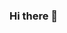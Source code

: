 ### Hi there 👋

<!--
**vishwakarma9470/vishwakarma9470** is a ✨ _special_ ✨ repository because its `README.md` (this file) appears on your GitHub profile.

Here are some ideas to get you started
maish vishwakrma 
my branch information technology 


-->
